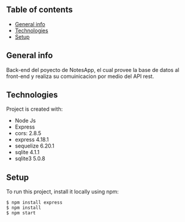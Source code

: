 ## Table of contents
* [General info](#general-info)
* [Technologies](#technologies)
* [Setup](#setup)

## General info
Back-end del poyecto de NotesApp, el cual provee la base de datos al front-end y realiza su comuinicacion por medio del API rest.
	
## Technologies
Project is created with:
* Node Js
* Express
* cors: 2.8.5
* express 4.18.1
* sequelize 6.20.1
* sqlite 4.1.1
* sqlite3 5.0.8

	
## Setup
To run this project, install it locally using npm:

```
$ npm install express
$ npm install
$ npm start
```
